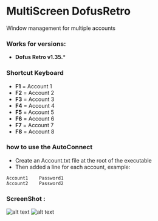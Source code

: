 # MultiScreen DofusRetro
 Window management for multiple accounts

### Works for versions:
- **Dofus Retro v1.35.***

### Shortcut Keyboard
- **F1** = Account 1
- **F2** = Account 2
- **F3** = Account 3
- **F4** = Account 4
- **F5** = Account 5
- **F6** = Account 6
- **F7** = Account 7
- **F8** = Account 8

### how to use the AutoConnect
- Create an Account.txt file at the root of the executable
- Then added a line for each account, example:
```
Account1	Password1
Account2	Password2
```

### ScreenShot :

![alt text](https://github.com/BlueEyesDev/MultiScreen-DofusRetro/blob/main/DofusPath.png?raw=true)
![alt text](https://github.com/BlueEyesDev/MultiScreen-DofusRetro/blob/main/Main.png?raw=true)
